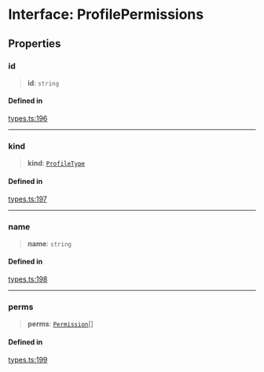 # Interface: ProfilePermissions

## Properties

### id

> **id**: `string`

#### Defined in

[types.ts:196](https://github.com/monerium/js-monorepo/blob/main/packages/sdk/src/types.ts#L196)

***

### kind

> **kind**: [`ProfileType`](/docs/packages/SDK/enumerations/ProfileType.md)

#### Defined in

[types.ts:197](https://github.com/monerium/js-monorepo/blob/main/packages/sdk/src/types.ts#L197)

***

### name

> **name**: `string`

#### Defined in

[types.ts:198](https://github.com/monerium/js-monorepo/blob/main/packages/sdk/src/types.ts#L198)

***

### perms

> **perms**: [`Permission`](/docs/packages/SDK/enumerations/Permission.md)[]

#### Defined in

[types.ts:199](https://github.com/monerium/js-monorepo/blob/main/packages/sdk/src/types.ts#L199)
